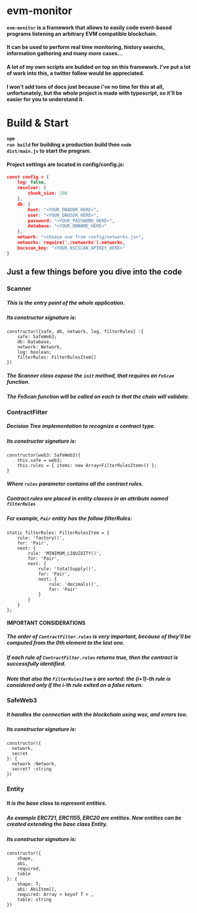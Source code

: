 # evm-monitor
#### <code>evm-monitor</code> is a framework that allows to easily code event-based programs listening an arbitrary EVM compatible blockchain.
#### It can be used to perform real time monitoring, history searchs, information gathering and many more cases...
#### A lot of my own scripts are builded on top on this framework. I've put a lot of work into this, a twitter follow would be appreciated.
#### I won't add tons of docs just because i've no time for this at all, unfortunately, but the whole project is made with typescript, so it'll be easier for you to understand it.


# Build & Start 
#### <code>npm run build</code> for building a production build then <code>node dist/main.js</code> to start the program.

#### Project settings are located in config/config.js:

```json
const config = {
    log: false,
    resolver: {
        chunk_size: 100
    },
    db: {
        host: "<YOUR_DBADDR_HERE>",
        user: "<YOUR_DBUSER_HERE>",
        password: "<YOUR_PASSWORD_HERE>",
        database: "<YOUR_DBNAME_HERE>"
    },
    network: "<choose one from config/networks.js>",
    networks: require('./networks').networks,
    bscscan_key: "<YOUR_BSCSCAN_APIKEY_HERE>"
}
```
</code>

## Just a few things before you dive into the code

### Scanner
##### This is the entry point of the whole application.
##### Its constructor signature is:
```
constructor({safe, db, network, log, filterRules} :{
    safe: SafeWeb3;
    db: Database,
    network: Network,
    log: boolean;
    filterRules: FilterRulesItem[]
})
 ```
 
##### The Scanner class expose the <code>init</code> method, that requires an <code>FnScan</code> function.
##### The FnScan function will be called on each tx that the chain will validate.
 
### ContractFilter
##### Decision Tree implementation to recognize a contract type. 
##### Its constructor signature is:
```
constructor(web3: SafeWeb3){
    this.safe = web3;
    this.rules = { items: new Array<FilterRulesItem>() };
}
 ```
 
##### Where <code>rules</code> parameter contains all the contract rules.
##### Contract rules are placed in entity classes in an attribute named <code>filterRules</code>
##### For example, <code>Pair</code> entity has the follow filterRules:
```
static filterRules: FilterRulesItem = {
    rule: 'factory()',
    for: 'Pair',
    next: {
        rule: 'MINIMUM_LIQUIDITY()',
        for: 'Pair',
        next: {
            rule: 'totalSupply()',
            for: 'Pair',
            next: {
                rule: 'decimals()',
                for: 'Pair'
            }
        }
    }
};
 ```
#### IMPORTANT CONSIDERATIONS
##### The order of <code>ContractFilter.rules</code> is very important, because of they'll be computed from the 0th element to the last one.
##### If each rule of <code>ContractFilter.rules</code> returns true, then the contract is successfully identified.
##### Note that also the <code>FilterRulesItem</code> s are sorted:  the (i+1)-th rule is considered only if the i-th rule exited on a false return.

### SafeWeb3
##### It handles the connection with the blockchain using wss, and errors too.
##### Its constructor signature is:
```
constructor({
  network,
  secret
}: {
  network :Network,
  secret? :string
})
 ```

### Entity
##### It is the base class to represent entities. 
##### As example ERC721, ERC1155, ERC20 are entities. New entities can be created extending the base class Entity. 
##### Its constructor signature is:
```
constructor({
    shape,
    abi,
    required,
    table
}: {
    shape: T;
    abi: AbiItem[],
    required: Array < keyof T > ,
    table: string
})
 ```
